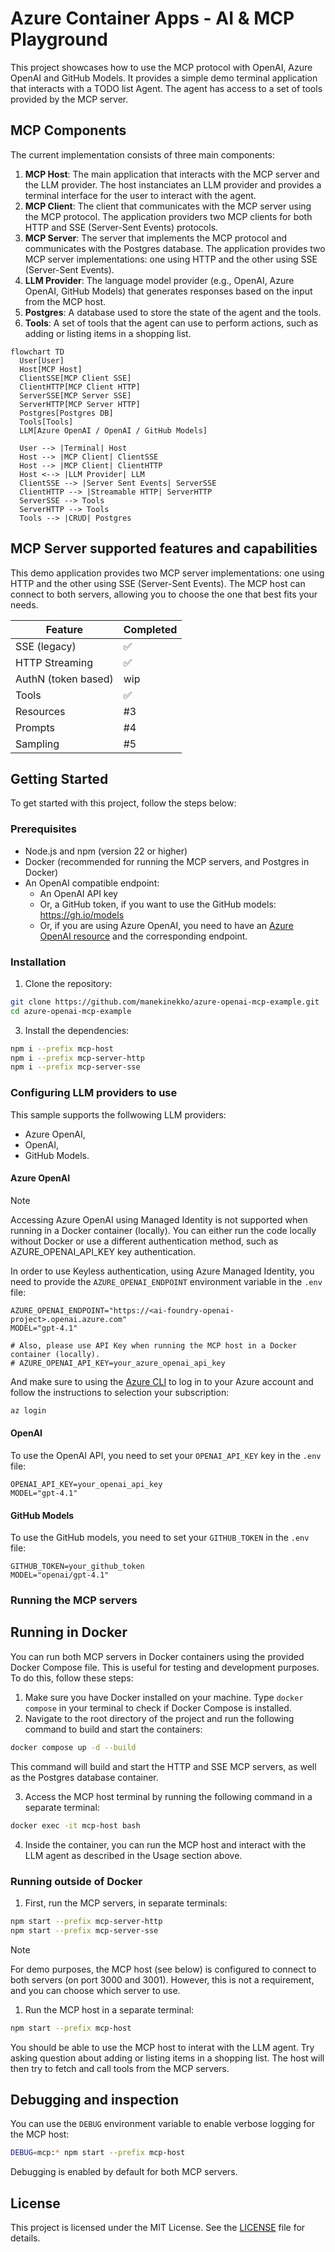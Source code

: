 # Azure Container Apps - AI & MCP Playground

This project showcases how to use the MCP protocol with OpenAI, Azure OpenAI and GitHub Models. It provides a simple demo terminal application that interacts with a TODO list Agent. 
The agent has access to a set of tools provided by the MCP server.

## MCP Components

The current implementation consists of three main components:
1. **MCP Host**: The main application that interacts with the MCP server and the LLM provider. The host instanciates an LLM provider and provides a terminal interface for the user to interact with the agent.
2. **MCP Client**: The client that communicates with the MCP server using the MCP protocol. The application providers two MCP clients for both HTTP and SSE (Server-Sent Events) protocols.
3. **MCP Server**: The server that implements the MCP protocol and communicates with the Postgres database. The application provides two MCP server implementations: one using HTTP and the other using SSE (Server-Sent Events).
4. **LLM Provider**: The language model provider (e.g., OpenAI, Azure OpenAI, GitHub Models) that generates responses based on the input from the MCP host.
5. **Postgres**: A database used to store the state of the agent and the tools.
6. **Tools**: A set of tools that the agent can use to perform actions, such as adding or listing items in a shopping list.

```mermaid  
flowchart TD
  User[User]
  Host[MCP Host]
  ClientSSE[MCP Client SSE]
  ClientHTTP[MCP Client HTTP]
  ServerSSE[MCP Server SSE]
  ServerHTTP[MCP Server HTTP]
  Postgres[Postgres DB]
  Tools[Tools]
  LLM[Azure OpenAI / OpenAI / GitHub Models]

  User --> |Terminal| Host
  Host --> |MCP Client| ClientSSE
  Host --> |MCP Client| ClientHTTP
  Host <--> |LLM Provider| LLM
  ClientSSE --> |Server Sent Events| ServerSSE
  ClientHTTP --> |Streamable HTTP| ServerHTTP
  ServerSSE --> Tools
  ServerHTTP --> Tools
  Tools --> |CRUD| Postgres

```

## MCP Server supported features and capabilities

This demo application provides two MCP server implementations: one using HTTP and the other using SSE (Server-Sent Events). The MCP host can connect to both servers, allowing you to choose the one that best fits your needs.


| Feature             | Completed |
| ------------------- | --------- |
| SSE (legacy)        | ✅        |
| HTTP Streaming      | ✅        |
| AuthN (token based) | wip        |
| Tools               | ✅        |
| Resources           | #3        |
| Prompts             | #4        |
| Sampling            | #5        |

## Getting Started

To get started with this project, follow the steps below:

### Prerequisites

- Node.js and npm (version 22 or higher)
- Docker (recommended for running the MCP servers, and Postgres in Docker)
- An OpenAI compatible endpoint:
  - An OpenAI API key
  - Or, a GitHub token, if you want to use the GitHub models: https://gh.io/models
  - Or, if you are using Azure OpenAI, you need to have an [Azure OpenAI resource](https://learn.microsoft.com/azure/ai-services/openai/chatgpt-quickstart?tabs=keyless%2Ctypescript-keyless%2Cpython-new%2Ccommand-line&pivots=programming-language-javascript) and the corresponding endpoint.

### Installation

1. Clone the repository:

```bash
git clone https://github.com/manekinekko/azure-openai-mcp-example.git
cd azure-openai-mcp-example
```

3. Install the dependencies:

```bash
npm i --prefix mcp-host
npm i --prefix mcp-server-http
npm i --prefix mcp-server-sse
```

### Configuring LLM providers to use

This sample supports the follwowing LLM providers:

- Azure OpenAI,
- OpenAI,
- GitHub Models.

#### Azure OpenAI

> [!NOTE]
> Accessing Azure OpenAI using Managed Identity is not supported when running in a Docker container (locally). You can either run the code locally without Docker or use a different authentication method, such as AZURE_OPENAI_API_KEY key authentication.

In order to use Keyless authentication, using Azure Managed Identity, you need to provide the `AZURE_OPENAI_ENDPOINT` environment variable in the `.env` file:

```env
AZURE_OPENAI_ENDPOINT="https://<ai-foundry-openai-project>.openai.azure.com"
MODEL="gpt-4.1"

# Also, please use API Key when running the MCP host in a Docker container (locally).
# AZURE_OPENAI_API_KEY=your_azure_openai_api_key
```

And make sure to using the [Azure CLI](https://learn.microsoft.com/cli/azure/) to log in to your Azure account and follow the instructions to selection your subscription:

```bash
az login
```

#### OpenAI

To use the OpenAI API, you need to set your `OPENAI_API_KEY` key in the `.env` file:

```env
OPENAI_API_KEY=your_openai_api_key
MODEL="gpt-4.1"
```

#### GitHub Models

To use the GitHub models, you need to set your `GITHUB_TOKEN` in the `.env` file:

```env
GITHUB_TOKEN=your_github_token
MODEL="openai/gpt-4.1"
```
### Running the MCP servers
## Running in Docker

You can run both MCP servers in Docker containers using the provided Docker Compose file. This is useful for testing and development purposes. To do this, follow these steps:

1. Make sure you have Docker installed on your machine. Type `docker compose` in your terminal to check if Docker Compose is installed.
2. Navigate to the root directory of the project and run the following command to build and start the containers:

```bash
docker compose up -d --build
```

This command will build and start the HTTP and SSE MCP servers, as well as the Postgres database container.

3. Access the MCP host terminal by running the following command in a separate terminal:

```bash
docker exec -it mcp-host bash
```

4. Inside the container, you can run the MCP host and interact with the LLM agent as described in the Usage section above.

### Running outside of Docker

1. First, run the MCP servers, in separate terminals:

```bash
npm start --prefix mcp-server-http
npm start --prefix mcp-server-sse
```

> [!NOTE]
> For demo purposes, the MCP host (see below) is configured to connect to both servers (on port 3000 and 3001). However, this is not a requirement, and you can choose which server to use.

1. Run the MCP host in a separate terminal:

```bash
npm start --prefix mcp-host
```

You should be able to use the MCP host to interat with the LLM agent. Try asking question about adding or listing items in a shopping list. The host will then try to fetch and call tools from the MCP servers.


## Debugging and inspection

You can use the `DEBUG` environment variable to enable verbose logging for the MCP host:

```bash
DEBUG=mcp:* npm start --prefix mcp-host
```

Debugging is enabled by default for both MCP servers.

## License

This project is licensed under the MIT License. See the [LICENSE](LICENSE) file for details.
